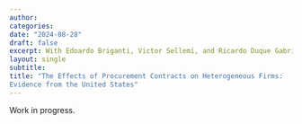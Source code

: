 ```yaml
---
author:
categories:
date: "2024-08-28"
draft: false
excerpt: With Edoardo Briganti, Victor Sellemi, and Ricardo Duque Gabriel. Work in progress.
layout: single
subtitle: 
title: "The Effects of Procurement Contracts on Heterogeneous Firms:
Evidence from the United States"
---
```


Work in progress.